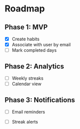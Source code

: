 # Roadmap

## Phase 1: MVP
- [x] Create habits
- [x] Associate with user by email
- [ ] Mark completed days

## Phase 2: Analytics
- [ ] Weekly streaks
- [ ] Calendar view

## Phase 3: Notifications
- [ ] Email reminders
- [ ] Streak alerts

